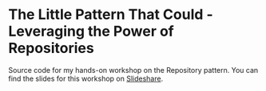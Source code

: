 # The Little Pattern That Could - Leveraging the Power of Repositories
Source code for my hands-on workshop on the Repository pattern.
You can find the slides for this workshop on [Slideshare](https://www.slideshare.net/TobiasGoeschel/workshop-the-little-pattern-that-couldpdf).
